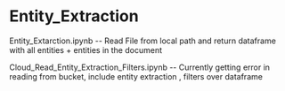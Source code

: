 # Entity_Extraction

Entity_Extarction.ipynb -- Read File from local path and return dataframe with all entities + entities in the document 

Cloud_Read_Entity_Extraction_Filters.ipynb -- Currently getting error in reading from bucket, include entity extraction , filters over dataframe
